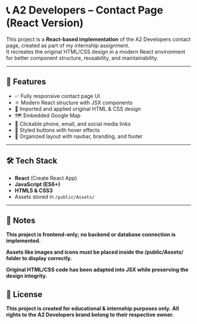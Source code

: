 # 📞 A2 Developers – Contact Page (React Version)

This project is a **React-based implementation** of the A2 Developers contact page, created as part of my internship assignment.  
It recreates the original HTML/CSS design in a modern React environment for better component structure, reusability, and maintainability.

---

## 🚀 Features
- ✅ Fully responsive contact page UI  
- ⚛ Modern React structure with JSX components  
- 🎨 Imported and applied original HTML & CSS design  
- 🗺 Embedded Google Map  
- 📲 Clickable phone, email, and social media links  
- 🎯 Styled buttons with hover effects  
- 📑 Organized layout with navbar, branding, and footer  

---

## 🛠 Tech Stack
- **React** (Create React App)  
- **JavaScript (ES6+)**  
- **HTML5 & CSS3**  
- Assets stored in `/public/Assets/`  

---
## 📌 Notes

**This project is frontend-only; no backend or database connection is implemented.**

**Assets like images and icons must be placed inside the /public/Assets/ folder to display correctly.**

**Original HTML/CSS code has been adapted into JSX while preserving the design integrity.**

## 📜 License

**This project is created for educational & internship purposes only.**
**All rights to the A2 Developers brand belong to their respective owner.**
